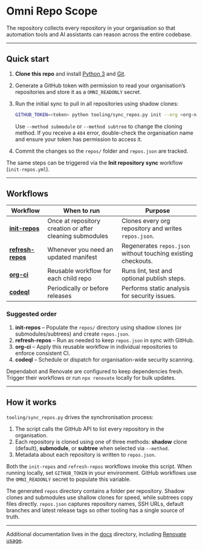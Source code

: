 # Omni Repo Scope

The repository collects every repository in your organisation so that automation tools and AI assistants can reason across the entire codebase.

---

## Quick start

1. **Clone this repo** and install [Python 3](https://www.python.org/) and [Git](https://git-scm.com/).
2. Generate a GitHub token with permission to read your organisation’s repositories and store it as a `OMNI_READONLY` secret.
3. Run the initial sync to pull in all repositories using shadow clones:

   ```bash
   GITHUB_TOKEN=<token> python tooling/sync_repos.py init --org <org-name>
   ```

   Use `--method submodule` or `--method subtree` to change the cloning method.
   If you receive a `404` error, double-check the organisation name and ensure
   your token has permission to access it.
4. Commit the changes so the `repos/` folder and `repos.json` are tracked.

The same steps can be triggered via the **Init repository sync** workflow (`init-repos.yml`).

---

## Workflows

| Workflow | When to run | Purpose |
|----------|-------------|---------|
| [**init-repos**](.github/workflows/init-repos.yml) | Once at repository creation or after cleaning submodules | Clones every org repository and writes `repos.json`. |
| [**refresh-repos**](.github/workflows/refresh-repos.yml) | Whenever you need an updated manifest | Regenerates `repos.json` without touching existing checkouts. |
| [**org-ci**](.github/workflows/org-ci.yml) | Reusable workflow for each child repo | Runs lint, test and optional publish steps. |
| [**codeql**](.github/workflows/codeql.yml) | Periodically or before releases | Performs static analysis for security issues. |

### Suggested order

1. **init-repos** – Populate the `repos/` directory using shadow clones (or submodules/subtrees) and create `repos.json`.
2. **refresh-repos** – Run as needed to keep `repos.json` in sync with GitHub.
3. **org-ci** – Apply this reusable workflow in individual repositories to enforce consistent CI.
4. **codeql** – Schedule or dispatch for organisation-wide security scanning.

Dependabot and Renovate are configured to keep dependencies fresh. Trigger their workflows or run `npx renovate` locally for bulk updates.

---

## How it works

`tooling/sync_repos.py` drives the synchronisation process:

1. The script calls the GitHub API to list every repository in the organisation.
2. Each repository is cloned using one of three methods: **shadow** clone (default), **submodule**, or **subtree** when selected via `--method`.
3. Metadata about each repository is written to `repos.json`.

Both the `init-repos` and `refresh-repos` workflows invoke this script. When running locally, set `GITHUB_TOKEN` in your environment. GitHub workflows use the `OMNI_READONLY` secret to populate this variable.

The generated `repos` directory contains a folder per repository. Shadow clones and submodules use shallow clones for speed, while subtrees copy files directly. `repos.json` captures repository names, SSH URLs, default branches and latest release tags so other tooling has a single source of truth.

---

Additional documentation lives in the [docs](docs/) directory, including [Renovate usage](docs/RENOVATE.md).
